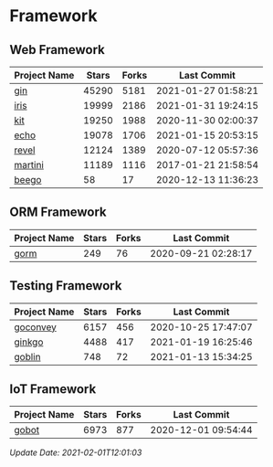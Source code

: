# Framework

## Web Framework
| Project Name | Stars | Forks | Last Commit |
| ------------ | ----- | ----- | ----------- |
| [gin](https://github.com/gin-gonic/gin) | 45290 | 5181 | 2021-01-27 01:58:21 |
| [iris](https://github.com/kataras/iris) | 19999 | 2186 | 2021-01-31 19:24:15 |
| [kit](https://github.com/go-kit/kit) | 19250 | 1988 | 2020-11-30 02:00:37 |
| [echo](https://github.com/labstack/echo) | 19078 | 1706 | 2021-01-15 20:53:15 |
| [revel](https://github.com/revel/revel) | 12124 | 1389 | 2020-07-12 05:57:36 |
| [martini](https://github.com/go-martini/martini) | 11189 | 1116 | 2017-01-21 21:58:54 |
| [beego](https://github.com/astaxie/beego) | 58 | 17 | 2020-12-13 11:36:23 |

## ORM Framework
| Project Name | Stars | Forks | Last Commit |
| ------------ | ----- | ----- | ----------- |
| [gorm](https://github.com/jinzhu/gorm) | 249 | 76 | 2020-09-21 02:28:17 |

## Testing Framework
| Project Name | Stars | Forks | Last Commit |
| ------------ | ----- | ----- | ----------- |
| [goconvey](https://github.com/smartystreets/goconvey) | 6157 | 456 | 2020-10-25 17:47:07 |
| [ginkgo](https://github.com/onsi/ginkgo) | 4488 | 417 | 2021-01-19 16:25:46 |
| [goblin](https://github.com/franela/goblin) | 748 | 72 | 2021-01-13 15:34:25 |

## IoT Framework
| Project Name | Stars | Forks | Last Commit |
| ------------ | ----- | ----- | ----------- |
| [gobot](https://github.com/hybridgroup/gobot) | 6973 | 877 | 2020-12-01 09:54:44 |

*Update Date: 2021-02-01T12:01:03*